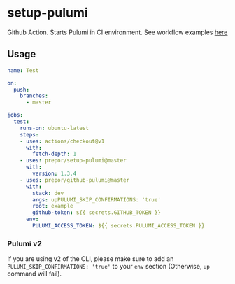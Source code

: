 # setup-pulumi

Github Action. Starts Pulumi in CI environment. See workflow examples [here](./.github/workflows/)

## Usage

```yaml
name: Test

on:
  push:
    branches:
      - master

jobs:
  test:
    runs-on: ubuntu-latest
    steps:
    - uses: actions/checkout@v1
      with:
        fetch-depth: 1
    - uses: prepor/setup-pulumi@master
      with:
        version: 1.3.4
    - uses: prepor/github-pulumi@master
      with:
        stack: dev
        args: upPULUMI_SKIP_CONFIRMATIONS: 'true'
        root: example
        github-token: ${{ secrets.GITHUB_TOKEN }}
      env:
        PULUMI_ACCESS_TOKEN: ${{ secrets.PULUMI_ACCESS_TOKEN }}
```

### Pulumi v2 

If you are using v2 of the CLI, please make sure to add an `PULUMI_SKIP_CONFIRMATIONS: 'true'` to your `env` section (Otherwise, `up` command will fail).


